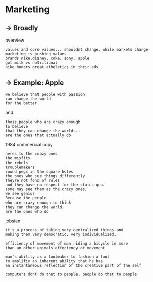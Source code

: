 # Marketing

## -> Broadly

overview

    values and core values... shouldnt change, while markets change
    marketing is pushing values
    brands nike,disney, coke, sony, apple
    got milk vs nutritional
    nike honors great atheletics in their ads

## -> Example: Apple

    we believe that people with passion
    can change the world
    for the better

and

    those people who are crazy enough
    to believe
    that they can change the world...
    are the ones that actually do

1984 commercial copy

    heres to the crazy ones
    the misfits
    the rebels
    troublemakers
    round pegs in the square holes
    the ones who see things differently
    theyre not fond of rules
    and they have no respect for the status quo. 
    some may see them as the crazy ones, 
    we see genius
    Because the people 
    who are crazy enough to think 
    they can change the world, 
    are the ones who do


jobsian

    it's a process of taking very centralized things and
    making them very democratic, very individualized.

    efficiency of movement of man riding a bicycle is more
    than an other animals effeciency of movement
    
    man's ability as a toolmaker to fashion a tool
    to amplifiy an inherent ability that he has
    an instantaneous reflection of the creative part of the self
    
    computers dont do that to people, people do that to people